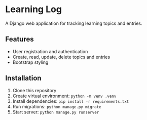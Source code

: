 # Learning Log

A Django web application for tracking learning topics and entries.

## Features
- User registration and authentication
- Create, read, update, delete topics and entries
- Bootstrap styling

## Installation
1. Clone this repository
2. Create virtual environment: `python -m venv .venv`
3. Install dependencies: `pip install -r requirements.txt`
4. Run migrations: `python manage.py migrate`
5. Start server: `python manage.py runserver`